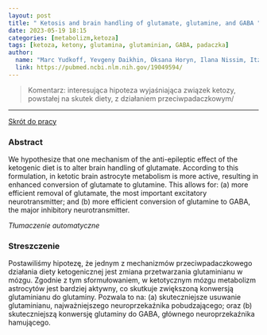 ```yaml
---
layout: post
title: " Ketosis and brain handling of glutamate, glutamine, and GABA "
date: 2023-05-19 18:15
categories: [metabolizm,ketoza]
tags: [ketoza, ketony, glutamina, glutaminian, GABA, padaczka]
author:
  name: "Marc Yudkoff, Yevgeny Daikhin, Oksana Horyn, Ilana Nissim, Itzhak Nissim "
  link: https://pubmed.ncbi.nlm.nih.gov/19049594/
---
```


> Komentarz: interesująca hipoteza wyjaśniająca związek ketozy, powstałej na skutek diety, z działaniem przeciwpadaczkowym/
> 
<hr>

[Skrót do pracy](https://drop.2to2.pm/BssqyTvU/Ketosis%20and%20brain%20handling%20of%20glutamate%2C%20glutamine.pdf) 

### Abstract
We hypothesize that one mechanism of the anti-epileptic effect of the ketogenic diet is to alter brain handling of glutamate. According to this formulation, in ketotic brain astrocyte metabolism is more active, resulting in enhanced conversion of glutamate to glutamine. This allows for: (a) more efficient removal of glutamate, the most important excitatory neurotransmitter; and (b) more efficient conversion of glutamine to GABA, the major inhibitory neurotransmitter.

*Tłumaczenie automatyczne*

### Streszczenie
Postawiliśmy hipotezę, że jednym z mechanizmów przeciwpadaczkowego działania diety ketogenicznej jest zmiana przetwarzania glutaminianu w mózgu. Zgodnie z tym sformułowaniem, w ketotycznym mózgu metabolizm astrocytów jest bardziej aktywny, co skutkuje zwiększoną konwersją glutaminianu do glutaminy. Pozwala to na: (a) skuteczniejsze usuwanie glutaminianu, najważniejszego neuroprzekaźnika pobudzającego; oraz (b) skuteczniejszą konwersję glutaminy do GABA, głównego neuroprzekaźnika hamującego.